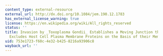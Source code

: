 ```yaml
---
content_type: external-resource
external_url: http://dx.doi.org/10.1084/jem.190.12.1783
has_external_license_warning: true
license: https://en.wikipedia.org/wiki/All_rights_reserved
status: ''
title: Invasion by _Toxoplasma Gondii_ Establishes a Moving Junction that Selectively
  Excludes Host Cell Plasma Membrane Proteins on the Basis of their Membrane Anchoring
uid: 753e1723-f60c-4e32-b425-8216a93906c8
wayback_url: ''
---
```

